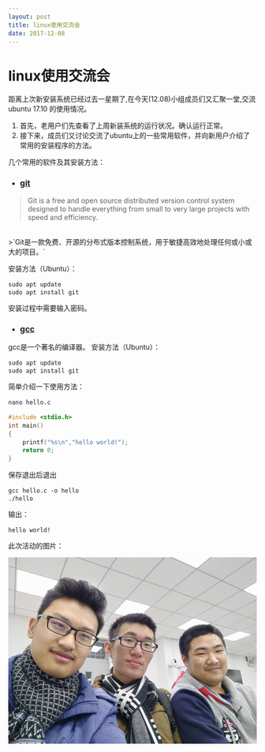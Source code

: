 ```yaml
---
layout: post
title: linux使用交流会
date: 2017-12-08
---
```

# linux使用交流会
距离上次新安装系统已经过去一星期了,在今天(12.08)小组成员们又汇聚一堂,交流ubuntu 17.10 的使用情况。

1. 首先，老用户们先查看了上周新装系统的运行状况。确认运行正常。
2. 接下来，成员们又讨论交流了ubuntu上的一些常用软件，并向新用户介绍了常用的安装程序的方法。

几个常用的软件及其安装方法：
* ### [git](https://git-scm.com/)
>Git is a free and open source distributed version control system designed to handle everything from small to very large projects with speed and efficiency.
</br>
>`Git是一款免费、开源的分布式版本控制系统，用于敏捷高效地处理任何或小或大的项目。`

安装方法（Ubuntu）：
``` shell
sudo apt update
sudo apt install git
```
安装过程中需要输入密码。
* ### [gcc](https://gcc.gnu.org/)

gcc是一个著名的编译器。
安装方法（Ubuntu）：
``` shell
sudo apt update
sudo apt install git
```
简单介绍一下使用方法：
``` shell
nano hello.c
```
``` C
#include <stdio.h>
int main()
{
    printf("%s\n","hello world!");
    return 0;
}
```
保存退出后退出
``` shell
gcc hello.c -o hello
./hello
```
输出：
``` shell
hello world!
```
此次活动的图片：

![图片正在加载中](https://raw.githubusercontent.com/sduphylug/sduphylug.github.io/master/_posts/_imag/223.jpg)